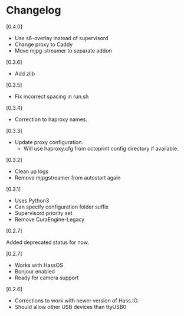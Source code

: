 # Changelog

[0.4.0]

- Use s6-overlay instead of supervisord
- Change proxy to Caddy
- Move mjpg-streamer to separate addon

[0.3.6]

- Add zlib

[0.3.5]

- Fix incorrect spacing in run.sh

[0.3.4]

- Correction to haproxy names.

[0.3.3]

- Update proxy configuration.
  - Will use haproxy.cfg from octoprint config directory if available.

[0.3.2]

- Clean up logs
- Remove mjpgstreamer from autostart again

[0.3.1]

- Uses Python3
- Can specify configuration folder suffix
- Supervisord priority set
- Remove CuraEngine-Legacy

[0.2.7]

Added deprecated status for now.

[0.2.7]
- Works with HassOS
- Bonjour enabled
- Ready for camera support

[0.2.6]
- Corrections to work with newer version of Hass.IO.
- Should allow other USB devices than ttyUSB0
